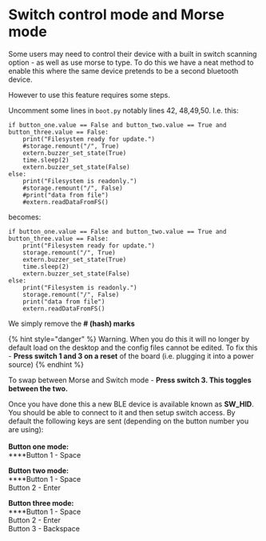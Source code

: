 # Switch control mode and Morse mode

Some users may need to control their device with a built in switch scanning option - as well as use morse to type. To do this we have a neat method to enable this where the same device pretends to be a second bluetooth device.

However to use this feature requires some steps.&#x20;

Uncomment some lines in `boot.py` notably lines 42, 48,49,50. I.e. this:

```
if button_one.value == False and button_two.value == True and button_three.value == False:    
    print("Filesystem ready for update.")
    #storage.remount("/", True)            
    extern.buzzer_set_state(True)
    time.sleep(2)
    extern.buzzer_set_state(False)
else:        
    print("Filesystem is readonly.")
    #storage.remount("/", False)    
    #print("data from file")
    #extern.readDataFromFS()

```

becomes:

```
if button_one.value == False and button_two.value == True and button_three.value == False:    
    print("Filesystem ready for update.")
    storage.remount("/", True)            
    extern.buzzer_set_state(True)
    time.sleep(2)
    extern.buzzer_set_state(False)
else:        
    print("Filesystem is readonly.")
    storage.remount("/", False)    
    print("data from file")
    extern.readDataFromFS()

```

We simply remove the **# (hash) marks**

{% hint style="danger" %}
Warning. When you do this it will no longer by default load on the desktop and the config files cannot be edited. To fix this - **Press switch 1 and 3 on a reset** of the board (i.e. plugging it into a power source)
{% endhint %}

To swap between Morse and Switch mode - **Press switch 3. This toggles between the two.**&#x20;

Once you have done this a new BLE device is available known as **SW\_HID**. You should be able to connect to it and then setup switch access. By default the following keys are sent (depending on the button number you are using):\
\
**Button one mode:**\
****Button 1 - Space

**Button two mode:**\
****Button 1 - Space\
Button 2 - Enter

**Button three mode:**\
****Button 1 - Space\
Button 2 - Enter\
Button 3 - Backspace
